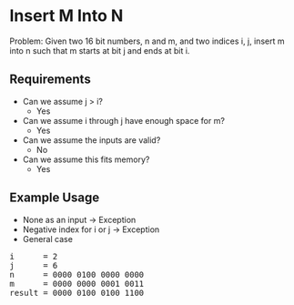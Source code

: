 # Insert M Into N

Problem: Given two 16 bit numbers, n and m, and two indices i, j, insert m into n such that m starts at bit j and ends at bit i.

## Requirements

- Can we assume j > i?
  - Yes
- Can we assume i through j have enough space for m?
  - Yes
- Can we assume the inputs are valid?
  - No
- Can we assume this fits memory?
  - Yes

## Example Usage

- None as an input -> Exception
- Negative index for i or j -> Exception
- General case
<pre>
i      = 2
j      = 6
n      = 0000 0100 0000 0000
m      = 0000 0000 0001 0011
result = 0000 0100 0100 1100
</pre>
